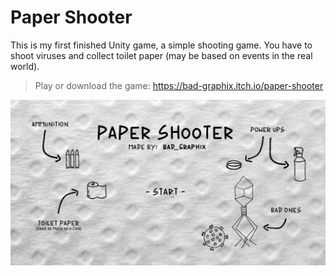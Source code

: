 # Paper Shooter
This is my first finished Unity game, a simple shooting game. You have to shoot viruses and collect toilet paper (may be based on events in the real world).
>Play or download the game: https://bad-graphix.itch.io/paper-shooter

![StomachOOC](https://github.com/BadGraphixD/Paper-Shooter/blob/main/Images/PaperShooter.png)